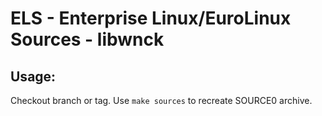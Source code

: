 # ELS - Enterprise Linux/EuroLinux Sources - libwnck
 
## Usage:
  Checkout branch or tag. Use `make sources` to recreate  SOURCE0 archive.
